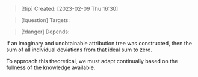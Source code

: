 
>[!tip] Created: [2023-02-09 Thu 16:30]

>[!question] Targets: 

>[!danger] Depends: 

If an imaginary and unobtainable attribution tree was constructed, then the sum of all individual deviations from that ideal sum to zero.  

To approach this theoretical, we must adapt continually based on the fullness of the knowledge available.